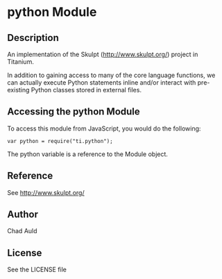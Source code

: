 # python Module

## Description

An implementation of the Skulpt (http://www.skulpt.org/) project in Titanium.

In addition to gaining access to many of the core language functions, we can actually execute Python statements inline and/or interact with pre-existing Python classes stored in external files.

## Accessing the python Module

To access this module from JavaScript, you would do the following:

	var python = require("ti.python");

The python variable is a reference to the Module object.	

## Reference

See http://www.skulpt.org/

## Author

Chad Auld

## License

See the LICENSE file
